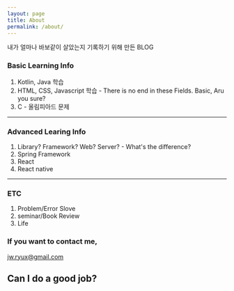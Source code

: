 ```yaml
---
layout: page
title: About
permalink: /about/
---
```


내가 얼마나 바보같이 살았는지 기록하기 위해 만든 BLOG

### Basic Learning Info

1. Kotlin, Java 학습
2. HTML, CSS, Javascript 학습 - There is no end in these Fields. Basic, Aru you sure?
3. C - 올림피아드 문제   

---

### Advanced Learing Info
1. Library? Framework? Web? Server? - What's the difference?
2. Spring Framework
3. React
4. React native

---

### ETC

1. Problem/Error Slove
2. seminar/Book Review
3. Life

### If you want to contact me,

[jw.ryux@gmail.com](mailto:jw.ryux@gmail.com)   

## **Can I do a good job?**